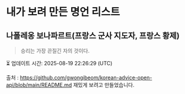 # 내가 보려 만든 명언 리스트

##  나폴레옹 보나파르트(프랑스 군사 지도자, 프랑스 황제)
> 승리는 가장 끈질긴 자의 것이다.


⏳ 업데이트 시간: 2025-08-19 22:26:29 (UTC)

출처 : https://github.com/gwongibeom/korean-advice-open-api/blob/main/README.md
재밌게 보려고 만들었습니다.
